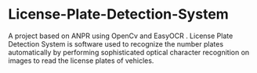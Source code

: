 # License-Plate-Detection-System
A project based on ANPR using OpenCv and EasyOCR . 
License Plate Detection System is software used to recognize the number plates automatically by performing sophisticated optical character recognition on images to read the license plates of vehicles.  
